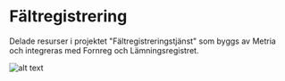 # Fältregistrering
Delade resurser i projektet "Fältregistreringstjänst" som byggs av Metria och integreras med Fornreg och Lämningsregistret.

![alt text](https://github.com/riksantikvarieambetet/Faltregistrering/blob/master/faltregistrering.png "Översikt fältregistrering")



